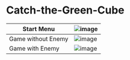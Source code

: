 # Catch-the-Green-Cube

|Start Menu|![image](https://user-images.githubusercontent.com/72951068/201108526-655fd0e6-b0b0-4b48-99c7-771be021d7c8.png)
|-|-|
|Game without Enemy|![image](https://user-images.githubusercontent.com/72951068/201108905-efe6c2e0-d491-4bd4-81df-7c82606e5697.png)|
|Game with Enemy|![image](https://user-images.githubusercontent.com/72951068/201109066-84906413-11fe-4ded-a4e3-6283a0518212.png)|
